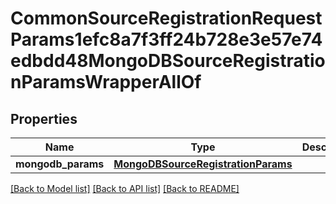 # CommonSourceRegistrationRequestParams1efc8a7f3ff24b728e3e57e74edbdd48MongoDBSourceRegistrationParamsWrapperAllOf


## Properties
Name | Type | Description | Notes
------------ | ------------- | ------------- | -------------
**mongodb_params** | [**MongoDBSourceRegistrationParams**](MongoDBSourceRegistrationParams.md) |  | [optional] 

[[Back to Model list]](../README.md#documentation-for-models) [[Back to API list]](../README.md#documentation-for-api-endpoints) [[Back to README]](../README.md)


